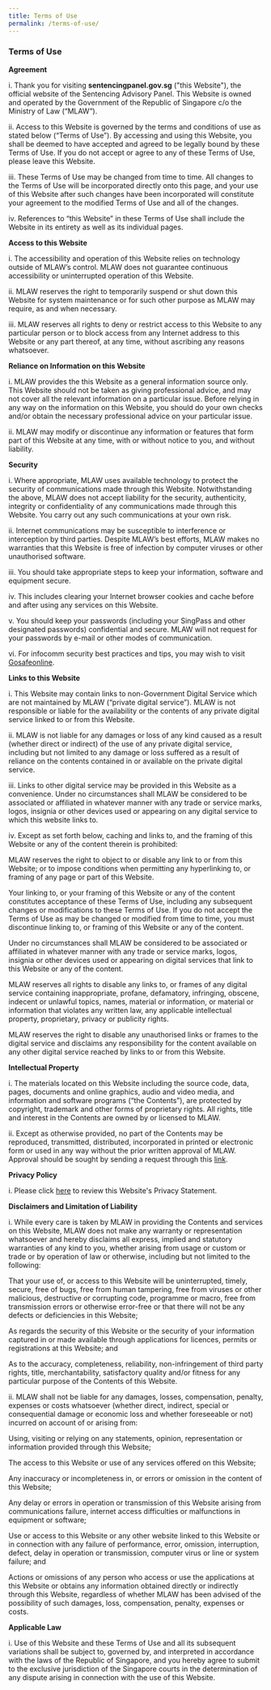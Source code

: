 ```yaml
---
title: Terms of Use
permalink: /terms-of-use/
---
```

### **Terms of Use**

**Agreement**

i. Thank you for visiting **sentencingpanel.gov.sg** ("this Website"), the official website of the Sentencing Advisory Panel. This Website is owned and operated by the Government of the Republic of Singapore c/o the Ministry of Law (“MLAW”).

ii. Access to this Website is governed by the terms and conditions of use as stated below (“Terms of Use”). By accessing and using this Website, you shall be deemed to have accepted and agreed to be legally bound by these Terms of Use. If you do not accept or agree to any of these Terms of Use, please leave this Website.

iii. These Terms of Use may be changed from time to time. All changes to the Terms of Use will be incorporated directly onto this page, and your use of this Website after such changes have been incorporated will constitute your agreement to the modified Terms of Use and all of the changes.

iv. References to “this Website” in these Terms of Use shall include the Website in its entirety as well as its individual pages.

**Access to this Website**

i. The accessibility and operation of this Website relies on technology outside of MLAW’s control. MLAW does not guarantee continuous accessibility or uninterrupted operation of this Website.

ii. MLAW reserves the right to temporarily suspend or shut down this Website for system maintenance or for such other purpose as MLAW may require, as and when necessary.

iii. MLAW reserves all rights to deny or restrict access to this Website to any particular person or to block access from any Internet address to this Website or any part thereof, at any time, without ascribing any reasons whatsoever.

**Reliance on Information on this Website**

i. MLAW provides the this Website as a general information source only. This Website should not be taken as giving professional advice, and may not cover all the relevant information on a particular issue. Before relying in any way on the information on this Website, you should do your own checks and/or obtain the necessary professional advice on your particular issue.

ii. MLAW may modify or discontinue any information or features that form part of this Website at any time, with or without notice to you, and without liability.

**Security**

i. Where appropriate, MLAW uses available technology to protect the security of communications made through this Website. Notwithstanding the above, MLAW does not accept liability for the security, authenticity, integrity or confidentiality of any communications made through this Website. You carry out any such communications at your own risk.

ii. Internet communications may be susceptible to interference or interception by third parties. Despite MLAW’s best efforts, MLAW makes no warranties that this Website is free of infection by computer viruses or other unauthorised software.

iii. You should take appropriate steps to keep your information, software and equipment secure.

iv. This includes clearing your Internet browser cookies and cache before and after using any services on this Website.

v. You should keep your passwords (including your SingPass and other designated passwords) confidential and secure. MLAW will not request for your passwords by e-mail or other modes of communication.

vi. For infocomm security best practices and tips, you may wish to visit [Gosafeonline](https://www.gosafeonline.sg).

**Links to this Website**

i. This Website may contain links to non-Government Digital Service which are not maintained by MLAW (“private digital service”). MLAW is not responsible or liable for the availability or the contents of any private digital service linked to or from this Website.

ii. MLAW is not liable for any damages or loss of any kind caused as a result (whether direct or indirect) of the use of any private digital service, including but not limited to any damage or loss suffered as a result of reliance on the contents contained in or available on the private digital service.

iii. Links to other digital service may be provided in this Website as a convenience. Under no circumstances shall MLAW be considered to be associated or affiliated in whatever manner with any trade or service marks, logos, insignia or other devices used or appearing on any digital service to which this website links to.

iv. Except as set forth below, caching and links to, and the framing of this Website or any of the content therein is prohibited:

MLAW reserves the right to object to or disable any link to or from this Website; or to impose conditions when permitting any hyperlinking to, or framing of any page or part of this Website.

Your linking to, or your framing of this Website or any of the content constitutes acceptance of these Terms of Use, including any subsequent changes or modifications to these Terms of Use. If you do not accept the Terms of Use as may be changed or modified from time to time, you must discontinue linking to, or framing of this Website or any of the content.

Under no circumstances shall MLAW be considered to be associated or affiliated in whatever manner with any trade or service marks, logos, insignia or other devices used or appearing on digital services that link to this Website or any of the content.

MLAW reserves all rights to disable any links to, or frames of any digital service containing inappropriate, profane, defamatory, infringing, obscene, indecent or unlawful topics, names, material or information, or material or information that violates any written law, any applicable intellectual property, proprietary, privacy or publicity rights.

MLAW reserves the right to disable any unauthorised links or frames to the digital service and disclaims any responsibility for the content available on any other digital service reached by links to or from this Website.

**Intellectual Property**

i. The materials located on this Website including the source code, data, pages, documents and online graphics, audio and video media, and information and software programs (“the Contents”), are protected by copyright, trademark and other forms of proprietary rights. All rights, title and interest in the Contents are owned by or licensed to MLAW.

ii. Except as otherwise provided, no part of the Contents may be reproduced, transmitted, distributed, incorporated in printed or electronic form or used in any way without the prior written approval of MLAW. Approval should be sought by sending a request through this [link](/contact-us).

**Privacy Policy**

i. Please click [here](/privacy) to review this Website's Privacy Statement.

**Disclaimers and Limitation of Liability**

i. While every care is taken by MLAW in providing the Contents and services on this Website, MLAW does not make any warranty or representation whatsoever and hereby disclaims all express, implied and statutory warranties of any kind to you, whether arising from usage or custom or trade or by operation of law or otherwise, including but not limited to the following:

That your use of, or access to this Website will be uninterrupted, timely, secure, free of bugs, free from human tampering, free from viruses or other malicious, destructive or corrupting code, programme or macro, free from transmission errors or otherwise error-free or that there will not be any defects or deficiencies in this Website;

As regards the security of this Website or the security of your information captured in or made available through applications for licences, permits or registrations at this Website; and

As to the accuracy, completeness, reliability, non-infringement of third party rights, title, merchantability, satisfactory quality and/or fitness for any particular purpose of the Contents of this Website.

ii. MLAW shall not be liable for any damages, losses, compensation, penalty, expenses or costs whatsoever (whether direct, indirect, special or consequential damage or economic loss and whether foreseeable or not) incurred on account of or arising from:

Using, visiting or relying on any statements, opinion, representation or information provided through this Website;

The access to this Website or use of any services offered on this Website;

Any inaccuracy or incompleteness in, or errors or omission in the content of this Website;

Any delay or errors in operation or transmission of this Website arising from communications failure, internet access difficulties or malfunctions in equipment or software;

Use or access to this Website or any other website linked to this Website or in connection with any failure of performance, error, omission, interruption, defect, delay in operation or transmission, computer virus or line or system failure; and

Actions or omissions of any person who access or use the applications at this Website or obtains any information obtained directly or indirectly through this Website, regardless of whether MLAW has been advised of the possibility of such damages, loss, compensation, penalty, expenses or costs.

**Applicable Law**

i. Use of this Website and these Terms of Use and all its subsequent variations shall be subject to, governed by, and interpreted in accordance with the laws of the Republic of Singapore, and you hereby agree to submit to the exclusive jurisdiction of the Singapore courts in the determination of any dispute arising in connection with the use of this Website.